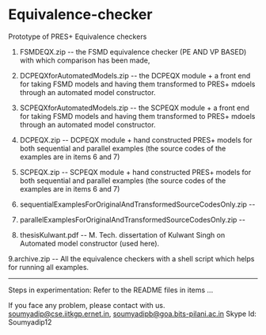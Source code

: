 # Equivalence-checker
Prototype of PRES+ Equivalence checkers



1. FSMDEQX.zip -- the FSMD equivalence checker (PE AND VP BASED) with which comparison has 
                      been made,

2. DCPEQXforAutomatedModels.zip -- the DCPEQX module + a front end 
                  for taking FSMD models and having them transformed to PRES+ 
                  mdoels through an automated model constructor.

3. SCPEQXforAutomatedModels.zip -- the SCPEQX module + a front end 
                  for taking FSMD models and having them transformed to PRES+ 
                  mdoels through an automated model constructor.



4. DCPEQX.zip -- DCPEQX module + hand constructed PRES+ models for both 
                 sequential and parallel examples (the source codes of the 
                 examples are in items 6 and 7)

5. SCPEQX.zip -- SCPEQX module + hand constructed PRES+ models for both 
                 sequential and parallel examples (the source codes of the 
                 examples are in items 6 and 7)


6. sequentialExamplesForOriginalAndTransformedSourceCodesOnly.zip -- 

7. parallelExamplesForOriginalAndTransformedSourceCodesOnly.zip -- 

8. thesisKulwant.pdf -- M. Tech. dissertation of Kulwant Singh on Automated  model constructor (used here).

9.archive.zip -- All the equivalence checkers with a shell script which helps for running all examples.

----------

Steps in experimentation: Refer to the README files in items ...

If you face any problem, please contact with us.
soumyadip@cse.iitkgp.ernet.in, soumyadipb@goa.bits-pilani.ac.in
Skype Id: Soumyadip12
